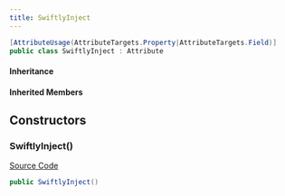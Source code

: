 ```yaml
---
title: SwiftlyInject
---
```


```csharp
[AttributeUsage(AttributeTargets.Property|AttributeTargets.Field)]
public class SwiftlyInject : Attribute
```

#### Inheritance

#### Inherited Members

## Constructors

### SwiftlyInject()

[Source Code](https://github.com/swiftly-solution/swiftlys2/blob/main/managed/src/SwiftlyS2.Shared/SwiftlyCoreAttribute.cs#L5)

```csharp
public SwiftlyInject()
```

